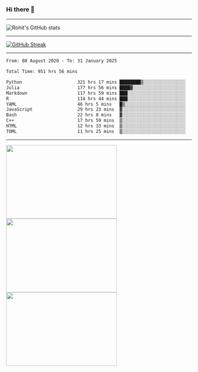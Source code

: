 ### Hi there 👋

<hr/>

![Rohit's GitHub stats](https://github-readme-stats.vercel.app/api?username=RohitRathore1&show_icons=true&theme=transparent)

<hr/>

[![GitHub Streak](http://github-readme-streak-stats.herokuapp.com?user=RohitRathore1&theme=dark&mode=weekly)](https://git.io/streak-stats)

<hr/>

<!--START_SECTION:waka-->

```txt
From: 08 August 2020 - To: 31 January 2025

Total Time: 951 hrs 56 mins

Python                     321 hrs 17 mins ████████▒░░░░░░░░░░░░░░░░   33.75 %
Julia                      177 hrs 56 mins ████▓░░░░░░░░░░░░░░░░░░░░   18.69 %
Markdown                   117 hrs 59 mins ███░░░░░░░░░░░░░░░░░░░░░░   12.40 %
R                          114 hrs 44 mins ███░░░░░░░░░░░░░░░░░░░░░░   12.05 %
YAML                       46 hrs 5 mins   █▒░░░░░░░░░░░░░░░░░░░░░░░   04.84 %
JavaScript                 29 hrs 23 mins  ▓░░░░░░░░░░░░░░░░░░░░░░░░   03.09 %
Bash                       22 hrs 8 mins   ▓░░░░░░░░░░░░░░░░░░░░░░░░   02.33 %
C++                        17 hrs 59 mins  ▒░░░░░░░░░░░░░░░░░░░░░░░░   01.89 %
HTML                       12 hrs 33 mins  ▒░░░░░░░░░░░░░░░░░░░░░░░░   01.32 %
TOML                       11 hrs 25 mins  ▒░░░░░░░░░░░░░░░░░░░░░░░░   01.20 %
```

<!--END_SECTION:waka-->

<hr/>

<p>
  <img src="https://wakatime.com/share/@TeAmp0is0N/0205e68a-e5ed-48bf-b870-3c94c1fa77d3.svg" width="300" height="200">
  <img src="https://wakatime.com/share/@TeAmp0is0N/3935ee43-08a3-493e-8b95-60c1f9204b15.svg" width="300" height="200">
  <img src="https://wakatime.com/share/@TeAmp0is0N/8717aacc-7340-44e0-abb1-987dc9823fcd.svg" width="300" height="200">
</p>




